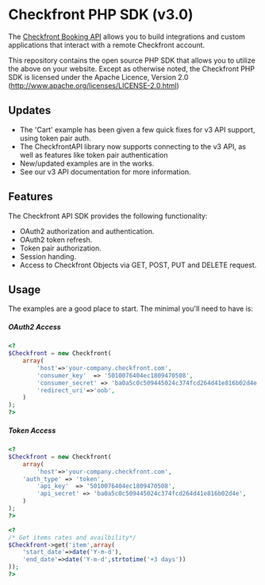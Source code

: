 Checkfront PHP SDK (v3.0)
==========================

The [Checkfront Booking API](http://www.checkfront.com/developers/api/) allows you 
to build integrations and custom applications that interact with a remote Checkfront account.

This repository contains the open source PHP SDK that allows you to utilize the
above on your website. Except as otherwise noted, the Checkfront PHP SDK
is licensed under the Apache Licence, Version 2.0
(http://www.apache.org/licenses/LICENSE-2.0.html)

Updates
-------

* The 'Cart' example has been given a few quick fixes for v3 API support, using token pair auth.
* The CheckfrontAPI library now supports connecting to the v3 API, as well as features like token pair authentication
* New/updated examples are in the works.
* See our v3 API documentation for more information.


Features
--------

The Checkfront API SDK provides the following functionality:

* OAuth2 authorization and authentication.
* OAuth2 token refresh.
* Token pair authorization.
* Session handing.
* Access to Checkfront Objects via GET, POST, PUT and DELETE request.

Usage
-----

The examples are a good place to start. The minimal you'll need to
have is:

##### OAuth2 Access

```php
<?
$Checkfront = new Checkfront(
    array(
        'host'=>'your-company.checkfront.com',
        'consumer_key'  => '5010076404ec1809470508',
        'consumer_secret' => 'ba0a5c0c509445024c374fcd264d41e816b02d4e',
        'redirect_uri'=>'oob',
    )
);
?>
```

##### Token Access

```php
<?
$Checkfront = new Checkfront(
    array(
        'host'=>'your-company.checkfront.com',
	'auth_type' => 'token',
        'api_key'  => '5010076404ec1809470508',
        'api_secret' => 'ba0a5c0c509445024c374fcd264d41e816b02d4e',
    )
);
?>
```

```php
<?
/* Get items rates and availbility*/
$Checkfront->get('item',array(
    'start_date'=>date('Y-m-d'),
    'end_date'=>date('Y-m-d',strtotime('+3 days'))
));
?>
```
